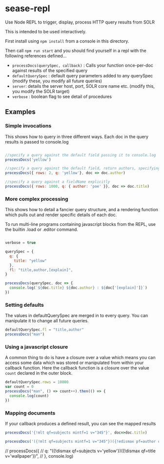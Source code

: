 # sease-repl

Use Node REPL to trigger, display, process HTTP query results from SOLR

This is intended to be used interactively. 

First install using `npm install` from a console in this directory.

Then call `npm run start` and you should find yourself in a repl with the following
references defined...

* `processDocs(querySpec, callback)` : Calls your function once-per-doc against results of the specified query
* `defaultQuerySpec` : default query parameters added to any querySpec (modify these, you modify all future queries)
* `server`: details the server host, port, SOLR core name etc. (modify this, you modify the SOLR target)
* `verbose` : boolean flag to see detail of procedures

## Examples

### Simple invocations

This shows how to query in three different ways. Each doc in the query results is passed to console.log

```js

//specify a query against the default field passing it to console.log
processDocs('yellow')

//specify a query against the default field, return authors, specifying q explicitly, (alongside other parameters in querySpec) 
processDocs({ rows: 2, q: 'yellow'}, doc => doc.author)

//specify a query against a fieldName explicitly
processDocs({ rows: 1000, q: { author: 'poe' }}, doc => doc.title)

```

### More complex processing

This shows how to detail a fancier query structure, and a rendering function which pulls out and render specific details of each doc.

To run multi-line programs containing javascript blocks from the REPL, use the builtin .load or .editor command.

```js

verbose = true

querySpec = {
  q: {
    title: "yellow"
  },
  fl: "title,author,[explain]",
}

processDocs(querySpec, doc => {
  console.log(`${doc.title} ${doc.author} : ${doc['[explain]']}`)
})

```

### Setting defaults 

The values in defaultQuerySpec are merged in to every query. You can manipulate it
to change all future queries.

```js
defaultQuerySpec.fl = "title,author"
processDocs("man")
```


### Using a javascript closure

A common thing to do is have a closure over a value which means you can 
access some data which was stored or manipulated from within your callback
function. Here the callback function is a closure over the value `count` 
declared in the outer block.

```js
defaultQuerySpec.rows = 10000
var count = 0
processDocs("man", () => count++).then(() => {
  console.log(count)
})
```

### Mapping documents 

If your callback produces a defined result, you can see the mapped results

```js
processDocs('{!mlt qf=subjects mintf=1 v="345"}', doc=>doc.title)

processDocs('({!mlt qf=subjects mintf=1 v="345"})({!edismax pf=author qf=author v="edgar allen poe"})', doc=>doc.author)

```

// processDocs({
//   q: "({!dismax qf=subjects v='yellow'})({!dismax qf=title v='wallpaper'})",
// }, console.log)